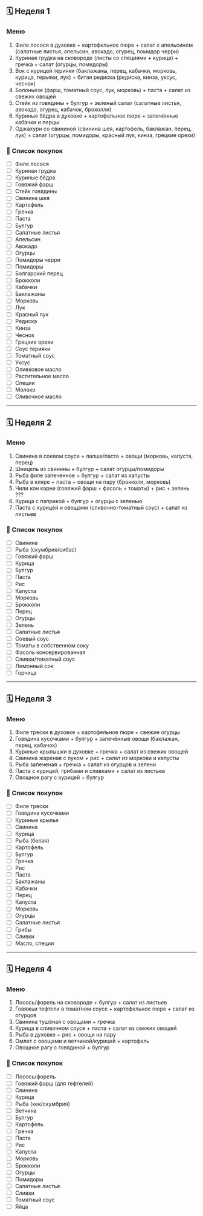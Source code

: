 ## 🗓 Неделя 1

### Меню
1. Филе лосося в духовке + картофельное пюре + салат с апельсином (салатные листья, апельсин, авокадо, огурец, помидор черри)
2. Куриная грудка на сковороде (листы со специями + курица) + гречка + салат (огурцы, помидоры)
3. Вок с курицей терияки (баклажаны, перец, кабачки, морковь, курица, терьяки, лук) + битая редиска (редиска, кинза, уксус, чеснок)
4. Болоньезе (фарш, томатный соус, лук, морковь) + паста + салат из свежих овощей
5. Стейк из говядины + булгур + зеленый салат (салатные листья, авокадо, огурец, кабачок, броколли)
6. Куриные бёдра в духовке + картофельное пюре +  запечённые кабачки и перцы
7. Оджахури со свининой (свинина шея, картофель, баклажан, перец, лук) + салат (огурцы, помидоры, красный лук, кинза, грецкие орехи)

### 🛒 Список покупок
- [ ] Филе лосося
- [ ] Куриная грудка
- [ ] Куриные бёдра  
- [ ] Говяжий фарш  
- [ ] Стейк говядины  
- [ ] Свинина шея
- [ ] Картофель  
- [ ] Гречка  
- [ ] Паста  
- [ ] Булгур  
- [ ] Салатные листья
- [ ] Апельсин
- [ ] Авокадо
- [ ] Огурцы  
- [ ] Помидоры черри
- [ ] Помидоры
- [ ] Болгарский перец  
- [ ] Брокколи  
- [ ] Кабачки
- [ ] Баклажаны
- [ ] Морковь
- [ ] Лук
- [ ] Красный лук
- [ ] Редиска
- [ ] Кинза
- [ ] Чеснок
- [ ] Грецкие орехи
- [ ] Соус терияки
- [ ] Томатный соус
- [ ] Уксус
- [ ] Оливковое масло
- [ ] Растительное масло
- [ ] Специи
- [ ] Молоко
- [ ] Сливочное масло  

---

## 🗓 Неделя 2
### Меню
1. Свинина в соевом соусе + лапша/паста + овощи (морковь, капуста, перец)  
2. Шницель из свинины + булгур + салат огурцы/помидоры  
3. Рыба филе запеченное + булгур + салат из капусты  
4. Рыба в кляре + паста + овощи на пару (брокколи, морковь)  
5. Чили кон карне (говяжий фарш + фасоль + томаты) + рис + зелень  ???
6. Курица с паприкой + булгур + огурцы с зеленью
7. Паста с курицей и овощами (сливочно-томатный соус) + салат из листьев

### 🛒 Список покупок
- [ ] Свинина  
- [ ] Рыба (скумбрия/сибас)  
- [ ] Говяжий фарш  
- [ ] Курица  
- [ ] Булгур  
- [ ] Паста  
- [ ] Рис  
- [ ] Капуста  
- [ ] Морковь  
- [ ] Брокколи  
- [ ] Перец  
- [ ] Огурцы  
- [ ] Зелень  
- [ ] Салатные листья  
- [ ] Соевый соус  
- [ ] Томаты в собственном соку  
- [ ] Фасоль консервированная  
- [ ] Сливки/томатный соус  
- [ ] Лимонный сок
- [ ] Горчица 

---

## 🗓 Неделя 3
### Меню
1. Филе трески в духовке + картофельное пюре + свежие огурцы  
2. Говядина кусочками + булгур + запечённые овощи (баклажан, перец, кабачок)  
3. Куриные крылышки в духовке + гречка + салат из свежих овощей  
4. Свинина жареная с луком + рис + салат из моркови и капусты  
5. Рыба запеченая + гречка + салат из огурцов и зелени  
6. Паста с курицей, грибами и сливками + салат из листьев  
7. Овощное рагу с курицей + булгур  

### 🛒 Список покупок
- [ ] Филе трески  
- [ ] Говядина кусочками  
- [ ] Куриные крылья  
- [ ] Свинина
- [ ] Курица
- [ ] Рыба (белая)  
- [ ] Картофель  
- [ ] Булгур  
- [ ] Гречка  
- [ ] Рис  
- [ ] Паста  
- [ ] Баклажаны  
- [ ] Кабачки  
- [ ] Перец  
- [ ] Капуста  
- [ ] Морковь  
- [ ] Огурцы  
- [ ] Салатные листья  
- [ ] Грибы
- [ ] Сливки
- [ ] Масло, специи  

---

## 🗓 Неделя 4
### Меню
1. Лосось/форель на сковороде + булгур + салат из листьев  
2. Говяжьи тефтели в томатном соусе + картофельное пюре + салат из огурцов  
3. Свинина тушёная с овощами + гречка  
4. Курица в сливочном соусе + паста + салат из свежих овощей  
5. Рыба в духовке + рис + овощи на пару  
6. Омлет с овощами и ветчиной/курицей + картофель
7. Овощное рагу с говядиной + булгур

### 🛒 Список покупок
- [ ] Лосось/форель  
- [ ] Говяжий фарш (для тефтелей)  
- [ ] Свинина  
- [ ] Курица  
- [ ] Рыба (хек/скумбрия)  
- [ ] Ветчина  
- [ ] Булгур  
- [ ] Картофель  
- [ ] Гречка  
- [ ] Паста  
- [ ] Рис  
- [ ] Капуста  
- [ ] Морковь  
- [ ] Брокколи  
- [ ] Огурцы  
- [ ] Помидоры  
- [ ] Салатные листья  
- [ ] Сливки  
- [ ] Томатный соус  
- [ ] Яйца  